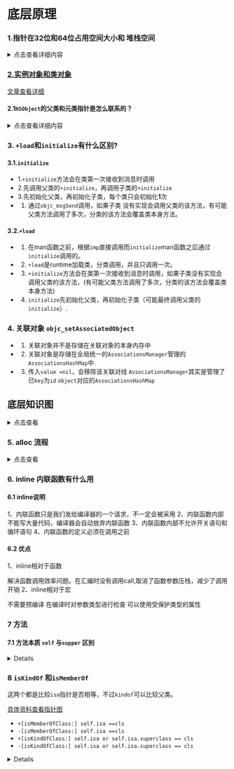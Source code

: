 # 底层原理
### 1.指针在32位和64位占用空间大小和 堆栈空间

<details>
  <summary>点击查看详细内容</summary>
  
**指针在32位是4字节，在64位是8字节**

[具体思路看blog](https://juejin.cn/post/6844903877960024077)

```
int main(int argc, const char * argv[]) {
	@autoreleasepool {
	    // insert code here...
		NSObject *obj=[[NSObject alloc]init];
		//获得NSobject对象实例大小
		size_t size = class_getInstanceSize(obj.class);
		//获取NSObjet指针的指向的内存大小
		//需要导入：#import <malloc/malloc.h>
		size_t size2 = malloc_size((__bridge const void *)(obj));
		NSLog(@"size:%zu size2:%zu",size,size2);
	}
	return 0;
}

// size:8 size2:16


@interface Person : NSObject
{
	@public
	int _age;//4bytes
	int _age2;//4bytes
}
@property (nonatomic,assign) int level; //4字节
@end
@implementation Person
@end

// 占用空间32字节，三个成员变量和一个指针 4+4+4+8=20,内存对齐是16的倍数，最终是32位，这32位，前20位存储了数据，后12位是默认的`0x000`.


```
> 指针是8字节，指针指向的的内存大小为16字节.
> 实例对象其实是结构体，占用的内存是16的倍数，最少是16，由于内存对齐，实际使用的内存为M,则实际分配内存为(M%16+M/16)*16。实例对象的大小不受方法影响，受实例变量影响。
>
 
#### 1.堆栈存储数据区分
 
 ```
 
// 带有const/static 存储在全局区(常量区)包含字符串 int 其他类型
	/// const_name: 0x00007ffee79410a8
	///const_name2: 0x00007ffee79410a0
	const NSString * const_name = @"我是长来那个";
	const NSString * const_name2 = @"我是长来那个2";

	/// 数据区和常量区挨着,地址是从高到底
	/// age: 0x00007ffee794109c
	///age2: 0x00007ffee7941098
	int age = 20;
	int age2 = 20;

	// name 存储在栈上 先进先出 自动销毁
	// name: 0x00007ffee048ac40 地址从高到底
	//name2: 0x00007ffee048ac38
	NSString *name = [NSString stringWithFormat:@"我存储在栈上%d",age];
	NSString *name2 = [NSString stringWithFormat:@"我存储在栈上%d",age];

	/// 带有alloc 一般是对象都是存储在堆上，由开发者管理。
	/// [po &p] 0x00007ffee048ac30 ,
	/// p指针存储在栈上，但是指向的数据地址存储在堆上。
	/// p在栈上地址是：0x00007ffee048ac30。指向的地址在堆上，是：0x000000010f778a40
	/// 0x0000000400000003:是age和level的值
	/// 0x000000010f777108: 是name的地址，在常量区
	/// 0x0000600002c28000： 是address的地址
	///[isa,age(4字节),level(4字节)]
	///[name(8字节),address(8字节)]
	///[p地址(8字节),obj地址(8字节)]
	/// 0x600000960000: 0x000000010f778a40 0x0000000400000003
	/// 0x600000960010: 0x000000010f777108 0x0000600002c28000
 	/// 0x600000960020: 0x0000600000960000 0x0000600000520010
	Person * p =[Person new];
	p.age = 3;
	p.level=4;
	/// 常量字符串 name的地址：0x000000010d47d100
	p.name = @"老王";
	p.name = @"老王1";
	p.name = @"老王2";
	// address:  		0x0000600001d00980  address是变量，存储在堆上
	p.address = [NSString stringWithFormat:@"上海闵行区人民广场西南角100号上海闵行区人民广场西南角100号102%d",age];
	p.next = p;		//  0x0000600001949da0 指向自己形成一个环。
	// obj栈上地址是：0x00007ffee048ac28 数据存储在指向的堆区域
	NSObject *obj = [[NSObject alloc]init];
	p.obj = obj;
	// obj2栈上地址是：0x00007ffee048ac20 数据存储在指向的堆区域
	NSObject *obj2 = [[NSObject alloc]init];
	p.obj = obj2;
	 
 ```
 
> **	 age 在栈区,const_name 在去全局静态区，p和obj在堆上，p.address也是在堆上。**
>	**p.name 在全局区，因为是固定的字符串。p.age,p.level只存储值，不存储指针，在堆上和p一样。**
 
 ![](media/16123231428938.jpg)


</details>

### <a href="#1">2.实例对象和类对象</a>


[文章查看详细](https://juejin.cn/post/6844903878656262151)

#### 2.1`NSObject`的父类和元类指针是怎么联系的？


<details>
  <summary>点击查看详细内容</summary>
  
![](./media/16122528453841.jpg)


![](./media/16122530346072.jpg)


#### 2.2.对象的isa指向哪里？

- 1. `instance`对象的`isa`指向`class`对象
- 2.`class`对象的`isa`指向`meta-class`对象
- 3.`meta-class`对象的`isa`指向基类的`meta-class`对象
- 4.`class`和`meta-class`的内存结构一样的，只是值不一样

#### 2.3.OC的类信息存放在哪里？

- 1.对象方法、属性、成员变量、协议信息存放在`class`对象中
- 2.类方法存放在`meta-class`对象中
- 3.成员变量具体值存放在`instance`对象中

</details>


### 3. `+load`和`initialize`有什么区别?
#### 3.1.`initialize`
- 1.`+initialize`方法会在类第一次接收到消息时调用
- 2.先调用父类的`+initialize`，再调用子类的`+initialize`
- 3.先初始化父类，再初始化子类，每个类只会初始化**1**次
- 1. 通过`objc_msgSend`调用，如果子类 没有实现会调用父类的该方法，有可能父类方法调用了多次，分类的该方法会覆盖类本身方法。

#### 3.2.`+load`
- 1. 在man函数之前，根据`imp`直接调用而`initialize`man函数之后通过`initialize`调用的。
- 2. `+load`是runtime加载类，分类调用，并且只调用一次。
- 3. `+initialize`方法会在类第一次接收到消息时调用，如果子类没有实现会调用父类的该方法，(有可能父类方法调用了多次，分类的该方法会覆盖类本身方法)
- 4. `initialize`先初始化父类，再初始化子类（可能最终调用父类的`initialize`）.


### 4. 关联对象 `objc_setAssociatedObject`
- 1. 关联对象并不是存储在关联对象的本身内存中
- 2. 关联对象是存储在全局统一的`AssociationsManager`管理的`AssociationsHashMap`中.
- 3. 传入`value =nil`，会移除该关联对线 `AssociationsManager`其实是管理了已`key`为`id` `object`对应的`AssociationsHashMap`







## 底层知识图


<details>
<summary>点击查看</summary>

![大师班第五天课程笔记](media/%E5%A4%A7%E5%B8%88%E7%8F%AD%E7%AC%AC%E4%BA%94%E5%A4%A9%E8%AF%BE%E7%A8%8B%E7%AC%94%E8%AE%B0.png)

</details>


### 5. alloc 流程
<details>
<summary>点击查看</summary>


![alloc流程图](media/alloc%E6%B5%81%E7%A8%8B%E5%9B%BE.png)

</details>

### 6. inline 内联函数有什么用


#### 6.1 inline说明
1、内联函数只是我们发给编译器的一个请求，不一定会被采用
2、内联函数内部不能写大量代码，编译器会自动放弃内联函数
3、内联函数内部不允许开关语句和循环语句
4、内联函数的定义必须在调用之前

#### 6.2 优点
1、inline相对于函数

解决函数调用效率问题。在汇编时没有调用call,取消了函数参数压栈，减少了调用开销
2、inline相对于宏

不需要预编译
在编译时对参数类型进行检查
可以使用受保护类型的属性


### 7 方法
#### 7.1 方法本质 `self` 与`supper` 区别

<details>

```

LGStudent *s = [LGStudent new];
[s sayCode];
// 方法调用底层编译
// 方法的本质: 消息 : 消息接受者 消息编号 ....参数 (消息体)
objc_msgSend(s, sel_registerName("sayCode"));
    
// 类方法编译底层
//        id cls = [LGStudent class];
//        void *pointA = &cls;
//        [(__bridge id)pointA sayNB];
objc_msgSend(objc_getClass("LGStudent"), sel_registerName("sayNB"));

// 向父类发消息(对象方法)
struct objc_super lgSuper;
lgSuper.receiver = s;
lgSuper.super_class = [LGPerson class];
objc_msgSendSuper(&lgSuper, @selector(sayHello));

//向父类发消息(类方法)
struct objc_super myClassSuper;
myClassSuper.receiver = [s class];
myClassSuper.super_class = class_getSuperclass(object_getClass([s class]));// 元类
objc_msgSendSuper(&myClassSuper, sel_registerName("sayNB"));
```

</details>





### 8 `isKindOf` 和`isMemberOf`


 这两个都是比较`isa`指针是否相等，不过`kindof`可以比较父类。
 
[具体资料查看指针图](#1)
 
- `+[isMemberOfClass:] self.isa ==cls`
- `-[isMemberOfClass:] self.isa ==cls`
- `+[isKindOfClass:] self.isa or self.isa.superclass == cls`
- `-[isKindOfClass:] self.isa or self.isa.superclass == cls`


<details>



```
// 类方法
// 1 0 0 0
BOOL re1 = [(id)[NSObject class] isKindOfClass:[NSObject class]];       // 1
BOOL re2 = [(id)[NSObject class] isMemberOfClass:[NSObject class]];     // 0
BOOL re3 = [(id)[FYPerson class] isKindOfClass:[FYPerson class]];       // 0
BOOL re4 = [(id)[FYPerson class] isMemberOfClass:[FYPerson class]];     // 0
NSLog(@" re1 :%hhd\n re2 :%hhd\n re3 :%hhd\n re4 :%hhd\n",re1,re2,re3,re4);

// 实例方法
// 1 1 1 0
// 对象是否是 class的类或子类
BOOL re5 = [(id)[NSObject alloc] isKindOfClass:[NSObject class]];       // 1
// self.class==class
BOOL re6 = [(id)[NSObject alloc] isMemberOfClass:[NSObject class]];     // 1
BOOL re7 = [(id)[FYPerson alloc] isKindOfClass:[NSObject class]];       // 1
BOOL re8 = [(id)[FYPerson alloc] isMemberOfClass:[NSObject class]];     // 0
NSLog(@" re5 :%hhd\n re6 :%hhd\n re7 :%hhd\n re8 :%hhd\n",re5,re6,re7,re8);
		
	/*
//类对象指向元类，比较元类和当前类是否相同
+ (BOOL)isMemberOfClass:(Class)cls {
   return self->ISA() == cls;
}
// 比较当前类是否和clas 相等
- (BOOL)isMemberOfClass:(Class)cls {
   return [self class] == cls;
}
// 当前类是否是cls或者cls的子类
// Calls [obj isKindOfClass] 新版 818
BOOL
objc_opt_isKindOfClass(id obj, Class otherClass)
{
#if __OBJC2__
    if (slowpath(!obj)) return NO;
    Class cls = obj->getIsa();
    if (fastpath(!cls->hasCustomCore())) {
        for (Class tcls = cls; tcls; tcls = tcls->getSuperclass()) {
			printf("tcls:%s ",(char *)tcls);
            if (tcls == otherClass) return YES;
        }
        return NO;
    }
#endif
    return ((BOOL(*)(id, SEL, Class))objc_msgSend)(obj, @selector(isKindOfClass:), otherClass);
}

// 比较[self class] || [self superclass] == cls
- (BOOL)isKindOfClass:(Class)cls {
   for (Class tcls = [self class]; tcls; tcls = tcls->getSuperclass()) {
	   if (tcls == cls) return YES;
   }
   return NO;
}
	 
	 */
```

</details>